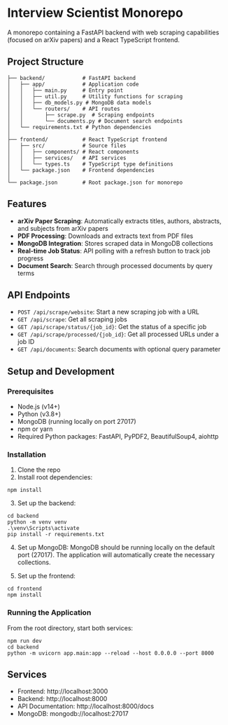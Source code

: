 # Interview Scientist Monorepo

A monorepo containing a FastAPI backend with web scraping capabilities (focused on arXiv papers) and a React TypeScript frontend.

## Project Structure

```
├── backend/            # FastAPI backend
│   ├── app/            # Application code
│   │   ├── main.py     # Entry point
│   │   ├── util.py     # Utility functions for scraping
│   │   ├── db_models.py # MongoDB data models
│   │   └── routers/    # API routes
│   │       ├── scrape.py  # Scraping endpoints
│   │       └── documents.py # Document search endpoints
│   └── requirements.txt # Python dependencies
│
├── frontend/           # React TypeScript frontend
│   ├── src/            # Source files
│   │   ├── components/ # React components
│   │   ├── services/   # API services
│   │   └── types.ts    # TypeScript type definitions
│   └── package.json    # Frontend dependencies
│
└── package.json        # Root package.json for monorepo
```

## Features

- **arXiv Paper Scraping**: Automatically extracts titles, authors, abstracts, and subjects from arXiv papers
- **PDF Processing**: Downloads and extracts text from PDF files
- **MongoDB Integration**: Stores scraped data in MongoDB collections
- **Real-time Job Status**: API polling with a refresh button to track job progress
- **Document Search**: Search through processed documents by query terms

## API Endpoints

- `POST /api/scrape/website`: Start a new scraping job with a URL
- `GET /api/scrape`: Get all scraping jobs
- `GET /api/scrape/status/{job_id}`: Get the status of a specific job
- `GET /api/scrape/processed/{job_id}`: Get all processed URLs under a job ID
- `GET /api/documents`: Search documents with optional query parameter

## Setup and Development

### Prerequisites

- Node.js (v14+)
- Python (v3.8+)
- MongoDB (running locally on port 27017)
- npm or yarn
- Required Python packages: FastAPI, PyPDF2, BeautifulSoup4, aiohttp

### Installation

1. Clone the repo
2. Install root dependencies:
```
npm install
```

3. Set up the backend:
```
cd backend
python -m venv venv
.\venv\Scripts\activate
pip install -r requirements.txt
```

4. Set up MongoDB:
MongoDB should be running locally on the default port (27017).
The application will automatically create the necessary collections.

5. Set up the frontend:
```
cd frontend
npm install
```

### Running the Application

From the root directory, start both services:
```
npm run dev
cd backend
python -m uvicorn app.main:app --reload --host 0.0.0.0 --port 8000
```

## Services

- Frontend: http://localhost:3000
- Backend: http://localhost:8000
- API Documentation: http://localhost:8000/docs
- MongoDB: mongodb://localhost:27017 